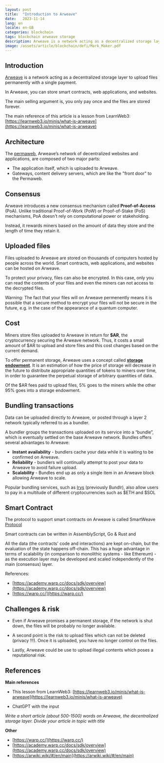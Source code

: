 ```yaml
---
layout: post
title:  "Introduction to Arweave"
date:   2023-11-14
lang: en
locale: en-GB
categories: blockchain 
tags: blockchain arweave storage
description: Arweave is a network acting as a decentralized storage layer to upload files permanently with a single payment.  
image: /assets/article/blockchain/defi/Mark_Maker.pdf
---
```


## Introduction

[Arweave](https://www.arweave.org/) is a network acting as a decentralized storage layer to upload files permanently with a single payment. 

In Arweave, you can store smart contracts, web applications, and websites.

The main selling argument is, you only pay once and the files are stored forever. 

The main reference of this article is a lesson from LearnWeb3: [https://learnweb3.io/minis/what-is-arweave](https://learnweb3.io/minis/what-is-arweave)

## Architecture

The [permaweb](https://arwiki.wiki/#/en/the-permaweb), Arweave’s network of decentralized websites and applications, are composed of two major parts:

- The application itself, which is uploaded to Arweave.
- Gateways,  content delivery servers, which are like the "front door" to the Permaweb.

## Consensus

Arweave introduces a new consensus mechanism called **Proof-of-Access**  (PoA). Unlike traditional Proof-of-Work (PoW) or Proof-of-Stake (PoS)  mechanisms, PoA doesn't rely on computational power or stakeholding.  

Instead, it rewards miners based on the amount of data they store and  the length of time they retain it. 

## Uploaded files

Files uploaded to Arweave are stored on thousands of computers hosted by people across the world. Smart contracts, web applications, and websites can be hosted on Arweave.

To protect your privacy,  files can also be encrypted. In this case, only you can read the contents of your files and even the miners can not access to the decrypted files.

Warning: The fact that your files will on Arweave permenently means it is possible that a secure method to encrypt your files will not be secure in the future, e.g. in the case of the appearance of a quantum computer.

## Cost

Miners store files uploaded to Arweave in return for **$AR**, the cryptocurrency securing the Arweave network. Thus, it costs a small amount of $AR to upload and store files and this cost changes based on the current demand. 

To offer permanent storage, Arweave uses a concept called [**storage endowment**](https://arwiki.wiki/#/en/storage-endowment). It is an estimation of how the price of storage will decrease in the future to distribute appropriate quantities of tokens to miners over time, in order to guarantee the perpetual storage of arbitrary quantities of data.

Of the $AR fees paid to upload files, 5% goes to the miners while the other 95% goes into a storage endowment. 

## Bundling transactions

Data can be uploaded directly to Arweave, or posted through a layer 2 network typically referred to as a bundler.

A bundler groups the transactions uploaded on its service into a  “bundle”, which  is eventually settled on the base Arweave network. Bundles offers several advantages to Arweave:

- **Instant availability** - bundlers cache your data while it is waiting to be confirmed on Arweave.
- **Reliability** - bundlers will continually attempt to post your data to Arweave to avoid failure upload.
- **Scalability** - Bundles end up as only a single item in an Arweave block allowing Arweave to scale.

Popular bundling services, such as [Irys](https://irys.xyz) (previously Bundlr), also allow users to pay in a multitude of different cryptocurrencies such as $ETH and $SOL

## Smart Contract

The protocol to support smart contracts on Arweave is called SmartWeave [Protocol](https://academy.warp.cc/docs/sdk/advanced/smartweave-protocol)

Smart contracts can be written in AssemblyScript, Go & Rust and 

All the data (the contracts' code and interactions) are kept on-chain, but the evaluation of the state happens off-chain. This has a huge advantage in terms of scalability (in comparison to monolithic systems - like Ethereum) - as the execution layer may be developed and scaled independently of the main (consensus) layer.

References:

- [https://academy.warp.cc/docs/sdk/overview](https://academy.warp.cc/docs/sdk/overview)
- [https://warp.cc/](https://warp.cc/)

## Challenges & risk

- Even if Arweave promises a permanent storage, if the network is shut down, the files will be probably no longer available.

- A second point is the risk to upload files which can not be deleted (privacy !!!). Once it is uploaded, you have no longer control on the files.

- Lastly, Arweave could be use to upload illegal contents which poses a reputational risk.



## References

**Main references**

- This lesson from LearnWeb3: [https://learnweb3.io/minis/what-is-arweave](https://learnweb3.io/minis/what-is-arweave)

- ChatGPT with the input

*Write a short article (about 500-1500) words on Arweave, the  decentralized storage layer. Divide your article in topic with title*

**Other**

- [https://warp.cc/](https://warp.cc/)
- [https://academy.warp.cc/docs/sdk/overview](https://academy.warp.cc/docs/sdk/overview)
- [https://arwiki.wiki/#/en/main](https://arwiki.wiki/#/en/main)